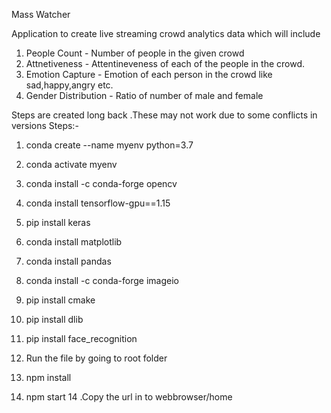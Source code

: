 Mass Watcher

Application to create live streaming crowd analytics data which will include
1. People Count - Number of people in the given crowd
2. Attnetiveness - Attentineveness of each of the people in the crowd.
3. Emotion Capture  - Emotion of each person in the crowd like sad,happy,angry etc.
4. Gender Distribution - Ratio of number of male and female



Steps are created long back .These may not work due to some conflicts in versions
Steps:-
1. conda create --name myenv python=3.7
2. conda activate myenv
3. conda install -c conda-forge opencv
4. conda install tensorflow-gpu==1.15
5. pip install keras 
6. conda install matplotlib
7. conda install pandas
8. conda install -c conda-forge imageio

9. pip install cmake
10. pip install dlib
10. pip install face_recognition

11. Run the file by going to root folder
12. npm install
13. npm start
14 .Copy the url in to webbrowser/home
